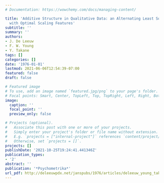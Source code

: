 ```yaml
---
# Documentation: https://wowchemy.com/docs/managing-content/

title: 'Additive Structure in Qualitative Data: an Alternating Least Squares Method
  with Optimal Scaling Features'
subtitle: ''
summary: ''
authors:
- J. De Leeuw
- F. W. Young
- Y. Takane
tags: []
categories: []
date: '1976-01-01'
lastmod: 2021-06-06T12:54:39-07:00
featured: false
draft: false

# Featured image
# To use, add an image named `featured.jpg/png` to your page's folder.
# Focal points: Smart, Center, TopLeft, Top, TopRight, Left, Right, BottomLeft, Bottom, BottomRight.
image:
  caption: ''
  focal_point: ''
  preview_only: false

# Projects (optional).
#   Associate this post with one or more of your projects.
#   Simply enter your project's folder or file name without extension.
#   E.g. `projects = ["internal-project"]` references `content/project/deep-learning/index.md`.
#   Otherwise, set `projects = []`.
projects: []
publishDate: '2021-10-25T19:24:41.441346Z'
publication_types:
- '2'
abstract: ''
publication: '*Psychometrika*'
url_pdf: http://deleeuwpdx.net/janspubs/1976/articles/deleeuw_young_takane_A_76.pdf
---
```

